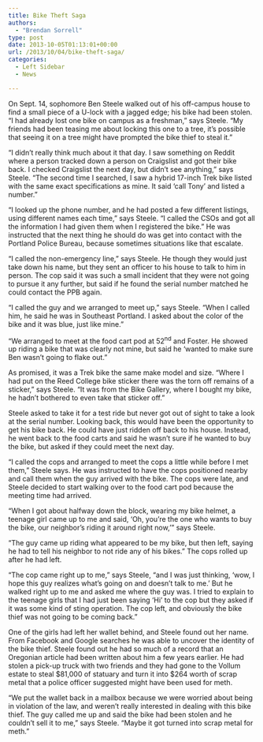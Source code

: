 ```yaml
---
title: Bike Theft Saga
authors: 
  - "Brendan Sorrell"
type: post
date: 2013-10-05T01:13:01+00:00
url: /2013/10/04/bike-theft-saga/
categories:
  - Left Sidebar
  - News

---
```

On Sept. 14, sophomore Ben Steele walked out of his off-campus house to find a small piece of a U-lock with a jagged edge; his bike had been stolen. “I had already lost one bike on campus as a freshman,” says Steele. “My friends had been teasing me about locking this one to a tree, it’s possible that seeing it on a tree might have prompted the bike thief to steal it.”

“I didn’t really think much about it that day. I saw something on Reddit where a person tracked down a person on Craigslist and got their bike back. I checked Craigslist the next day, but didn’t see anything,” says Steele. “The second time I searched, I saw a hybrid 17-inch Trek bike listed with the same exact specifications as mine. It said ‘call Tony’ and listed a number.”

“I looked up the phone number, and he had posted a few different listings, using different names each time,” says Steele. “I called the CSOs and got all the information I had given them when I registered the bike.” He was instructed that the next thing he should do was get into contact with the Portland Police Bureau, because sometimes situations like that escalate.

“I called the non-emergency line,” says Steele. He though they would just take down his name, but they sent an officer to his house to talk to him in person. The cop said it was such a small incident that they were not going to pursue it any further, but said if he found the serial number matched he could contact the PPB again.

“I called the guy and we arranged to meet up,” says Steele. “When I called him, he said he was in Southeast Portland. I asked about the color of the bike and it was blue, just like mine.”

“We arranged to meet at the food cart pod at 52<sup>nd</sup> and Foster. He showed up riding a bike that was clearly not mine, but said he ‘wanted to make sure Ben wasn’t going to flake out.”

As promised, it was a Trek bike the same make model and size. “Where I had put on the Reed College bike sticker there was the torn off remains of a sticker,” says Steele. “It was from the Bike Gallery, where I bought my bike, he hadn’t bothered to even take that sticker off.”

Steele asked to take it for a test ride but never got out of sight to take a look at the serial number. Looking back, this would have been the opportunity to get his bike back. He could have just ridden off back to his house. Instead, he went back to the food carts and said he wasn’t sure if he wanted to buy the bike, but asked if they could meet the next day.

“I called the cops and arranged to meet the cops a little while before I met them,” Steele says. He was instructed to have the cops positioned nearby and call them when the guy arrived with the bike. The cops were late, and Steele decided to start walking over to the food cart pod because the meeting time had arrived.

“When I got about halfway down the block, wearing my bike helmet, a teenage girl came up to me and said, ‘Oh, you’re the one who wants to buy the bike, our neighbor’s riding it around right now,’” says Steele.

“The guy came up riding what appeared to be my bike, but then left, saying he had to tell his neighbor to not ride any of his bikes.” The cops rolled up after he had left.

“The cop came right up to me,” says Steele, “and I was just thinking, ‘wow, I hope this guy realizes what’s going on and doesn’t talk to me.’ But he walked right up to me and asked me where the guy was. I tried to explain to the teenage girls that I had just been saying ‘Hi’ to the cop but they asked if it was some kind of sting operation. The cop left, and obviously the bike thief was not going to be coming back.”

One of the girls had left her wallet behind, and Steele found out her name. From Facebook and Google searches he was able to uncover the identity of the bike thief. Steele found out he had so much of a record that an Oregonian article had been written about him a few years earlier. He had stolen a pick-up truck with two friends and they had gone to the Vollum estate to steal $81,000 of statuary and turn it into $264 worth of scrap metal that a police officer suggested might have been used for meth.

“We put the wallet back in a mailbox because we were worried about being in violation of the law, and weren’t really interested in dealing with this bike thief. The guy called me up and said the bike had been stolen and he couldn’t sell it to me,” says Steele. “Maybe it got turned into scrap metal for meth.”